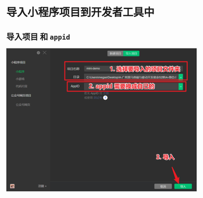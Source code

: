 # 导入小程序项目到开发者工具中

## 导入项目 和 `appid`

![image-20201023090856385](../images/image-20201023090856385.png)
